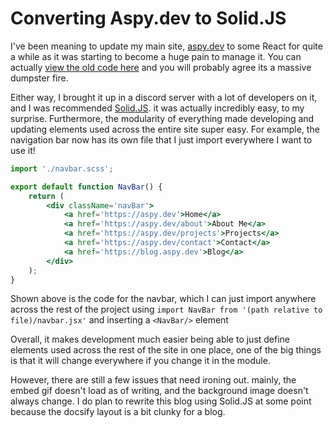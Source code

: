 <!--
 Copyright (c) 2022 Aiden Baker

 This software is released under the MIT License.
 https://opensource.org/licenses/MIT
-->
# Converting Aspy.dev to Solid.JS

I've been meaning to update my main site, [aspy.dev](https://aspy.dev) to some React for quite a while as it was starting to become a huge pain to manage it.
You can actually [view the old code here](https://github.com/SomeAspy/aspy.dev/tree/76dc0b5071258aa59c7b48cb6ad6de8382f50aa6) and you will probably agree its a massive dumpster fire.

Either way, I brought it up in a discord server with a lot of developers on it, and I was recommended [Solid.JS](https://www.solidjs.com/). it was actually incredibly easy, to my surprise. Furthermore, the modularity of everything made developing and updating elements used across the entire site super easy. For example, the navigation bar now has its own file that I just import everywhere I want to use it!

```jsx
import './navbar.scss';

export default function NavBar() {
    return (
        <div className='navBar'>
            <a href='https://aspy.dev'>Home</a>
            <a href='https://aspy.dev/about'>About Me</a>
            <a href='https://aspy.dev/projects'>Projects</a>
            <a href='https://aspy.dev/contact'>Contact</a>
            <a href='https://blog.aspy.dev'>Blog</a>
        </div>
    );
}
```
Shown above is the code for the navbar, which I can just import anywhere across the rest of the project using
`import NavBar from '(path relative to file)/navbar.jsx'`
and inserting a `<NavBar/>` element

Overall, it makes development much easier being able to just define elements used across the rest of the site in one place, one of the big things is that it will change everywhere if you change it in the module.

However, there are still a few issues that need ironing out. mainly, the embed gif doesn't load as of writing, and the background image doesn't always change.
I do plan to rewrite this blog using Solid.JS at some point because the docsify layout is a bit clunky for a blog.